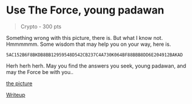 # Use The Force, young padawan
> Crypto - 300 pts

Something wrong with this picture, there is. But what I know not. Hmmmmmm.
Some wisdom that may help you on your way, here is.  

```
5AC152B6F8BKDB8BB12959548D542CB237C4A730K064BF88BBB8DD6E204912BAKAD
```

Herh herh herh. May you find the answers you seek, young padawan, and may the Force be with you..

[the picture](../dog_picture)


[Writeup](./writeup.md)